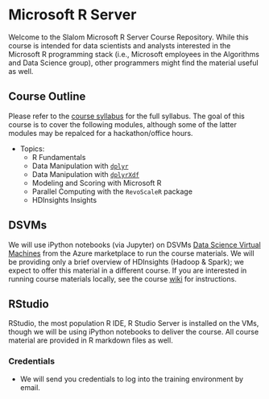 Microsoft R Server
======================================

Welcome to the Slalom Microsoft R Server Course Repository. While this course is intended for data scientists and analysts interested in the Microsoft R programming stack (i.e., Microsoft employees in the Algorithms and Data Science group), other programmers might find the material useful as well.

## Course Outline

Please refer to the [course syllabus](https://github.com/janetg-slalom/MRS-Student-Materials/wiki/Syllabus) for the full syllabus. The goal of this course is to cover the following modules, although some of the latter modules may be repalced for a hackathon/office hours.

+ Topics:
    * R Fundamentals
    * Data Manipulation with [`dplyr`](https://cran.r-project.org/web/packages/dplyr/)
    * Data Manipulation with [`dplyrXdf`](https://github.com/RevolutionAnalytics/dplyrXdf)
    * Modeling and Scoring with Microsoft R
    * Parallel Computing with the `RevoScaleR` package
    * HDInsights Insights

## DSVMs

We will use iPython notebooks (via Jupyter) on DSVMs [Data Science Virtual Machines](https://docs.microsoft.com/en-us/azure/machine-learning/machine-learning-data-science-provision-vm) from the Azure marketplace to run the course materials. We will be providing only a brief overview of HDInsights (Hadoop & Spark); we expect to offer this material in a different course. If you are interested in running course materials locally, see the course [wiki](https://github.com/janetg-slalom/MRS-Student-Materials/wiki/Running-R-Server-Locally) for instructions. 
   
## RStudio
RStudio, the most population R IDE, R Studio Server is installed on the VMs, though we will be using iPython notebooks to deliver the course.  All course material are provided in R markdown files as well.  

### Credentials

+ We will send you credentials to log into the training environment by email.

